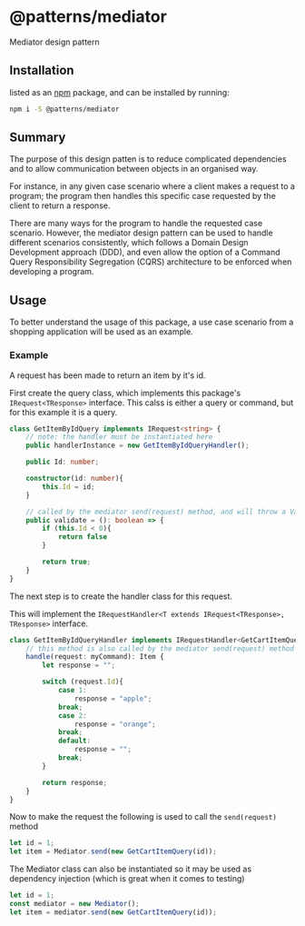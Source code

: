 # @patterns/mediator
Mediator design pattern

## Installation
listed as an [npm](https://www.npmjs.com/package/@pattern/mediator) package, and can be installed by running:

```bash
npm i -S @patterns/mediator
```

## Summary
The purpose of this design patten is to reduce complicated dependencies and to allow communication between objects in an organised way.

For instance, in any given case scenario where a client makes a request to a program; the program then handles this specific case requested by the client to return a response.

There are many ways for the program to handle the requested case scenario. However, the mediator design pattern can be used to handle different scenarios consistently, which follows a Domain Design Development approach (DDD), and even allow the option of a Command Query Responsibility Segregation (CQRS) architecture to be enforced when developing a program.

## Usage
To better understand the usage of this package, a use case scenario from a shopping application will be used as an example.

### Example
A request has been made to return an item by it's id.

First create the query class, which implements this package's `IRequest<TResponse>` interface.
This calss is either a query or command, but for this example it is a query.
```ts
class GetItemByIdQuery implements IRequest<string> {
    // note: the handler must be instantiated here
    public handlerInstance = new GetItemByIdQueryHandler();

    public Id: number;

    constructor(id: number){
        this.Id = id;
    }

    // called by the mediator send(request) method, and will throw a ValidationError if false 
    public validate = (): boolean => {
        if (this.Id < 0){
            return false
        }

        return true;
    }
}
```

The next step is to create the handler class for this request.

This will implement the `IRequestHandler<T extends IRequest<TResponse>, TResponse>` interface.
```ts
class GetItemByIdQueryHandler implements IRequestHandler<GetCartItemQuery, Item> {
    // this method is also called by the mediator send(request) method
    handle(request: myCommand): Item {
        let response = "";

        switch (request.Id){
            case 1:
                response = "apple";
            break;
            case 2:
                response = "orange";
            break;
            default:
                response = "";
            break;
        }

        return response;
    }
}
```

Now to make the request the following is used to call the `send(request)` method
```ts
let id = 1;
let item = Mediator.send(new GetCartItemQuery(id));
```

The Mediator class can also be instantiated so it may be used as dependency injection (which is great when it comes to testing)
```ts
let id = 1;
const mediator = new Mediator();
let item = mediator.send(new GetCartItemQuery(id));
```